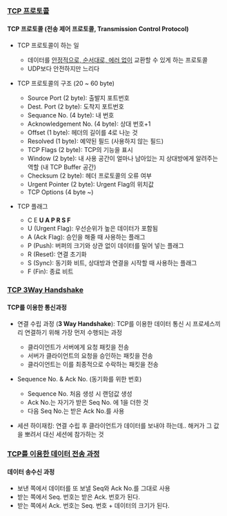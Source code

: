 ### [TCP 프로토콜](https://youtu.be/cOK_f9_k_O0?list=PL0d8NnikouEWcF1jJueLdjRIC4HsUlULi)

#### TCP 프로토콜 (전송 제어 프로토콜, Transmission Control Protocol)

- TCP 프로토콜이 하는 일

  - 데이터를 <u>안정적으로, 순서대로, 에러 없이</u> 교환할 수 있게 하는 프로토콜
  - UDP보다 안전하지만 느리다

- TCP 프로토콜의 구조 (20 ~ 60 byte)

  - Source Port (2 byte): 출발지 포트번호
  - Dest. Port (2 byte): 도착지 포트번호
  - Sequance No. (4 byte): 내 번호
  - Acknowledgement No. (4 byte): 상대 번호+1
  - Offset (1 byte): 헤더의 길이를 4로 나눈 것
  - Resolved (1 byte): 예약된 필드 (사용하지 않는 필드)
  - TCP Flags (2 byte): TCP의 기능을 표시
  - Window (2 byte): 내 사용 공간이 얼마나 남아있는 지 상대방에게 알려주는 역할 (내 TCP Buffer 공간)
  - Checksum (2 byte): 헤더 프로토콜의 오류 여부
  - Urgent Pointer (2 byte): Urgent Flag의 위치값
  - TCP Options (4 byte ~)

- TCP 플래그
  - C E <b>U A P R S F</b>
  - U (Urgent Flag): 우선순위가 높은 데이터가 포함됨
  - A (Ack Flag): 승인을 해줄 때 사용하는 플래그
  - P (Push): 버퍼의 크기와 상관 없이 데이터를 밀어 넣는 플래그
  - R (Reset): 연결 초기화
  - S (Sync): 동기화 비트, 상대방과 연결을 시작할 때 사용하는 플래그
  - F (Fin): 종료 비트

### [TCP 3Way Handshake](https://youtu.be/Ah4-MWISel8?list=PL0d8NnikouEWcF1jJueLdjRIC4HsUlULi)

#### TCP를 이용한 통신과정

- 연결 수립 과정 (<b>3 Way Handshake</b>): TCP를 이용한 데이터 통신 시 프로세스끼리 연결하기 위해 가장 먼저 수행되는 과정

  - 클라이언트가 서버에게 요청 패킷을 전송
  - 서버가 클라이언트의 요청을 승인하는 패킷을 전송
  - 클라이언트는 이를 최종적으로 수락하는 패킷을 전송

- Sequence No. & Ack No. (동기화를 위한 번호)

  - Sequence No. 처음 생성 시 랜덤값 생성
  - Ack No.는 자기가 받은 Seq No. 에 1을 더한 것
  - 다음 Seq No.는 받은 Ack No.를 사용

- 세션 하이재킹: 연결 수립 후 클라이언트가 데이터를 보내야 하는데.. 해커가 그 값을 뽀려서 대신 세션에 참가하는 것

### [TCP를 이용한 데이터 전송 과정](https://youtu.be/0vBR666GZ5o?list=PL0d8NnikouEWcF1jJueLdjRIC4HsUlULi)

#### 데이터 송수신 과정

- 보낸 쪽에서 데이터를 또 보낼 Seq와 Ack No.를 그대로 사용
- 받는 쪽에서 Seq. 번호는 받은 Ack. 번호가 된다.
- 받는 쪽에서 Ack. 번호는 Seq. 번호 + 데이터의 크기가 된다.
